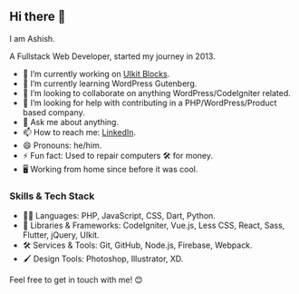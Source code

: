 ## Hi there 👋

I am Ashish.

A Fullstack Web Developer, started my journey in 2013.

- 🔭 I’m currently working on [UIkit Blocks](https://github.com/dobaniashish/uikit-blocks).
- 🌱 I’m currently learning WordPress Gutenberg.
- 👯 I’m looking to collaborate on anything WordPress/CodeIgniter related.
- 🤔 I’m looking for help with contributing in a PHP/WordPress/Product based company.
- 💬 Ask me about anything.
- 📫 How to reach me: [LinkedIn](https://www.linkedin.com/in/dobaniashish/).
- 😄 Pronouns: he/him.
- ⚡ Fun fact: Used to repair computers 🛠️ for money.
- 🖥️ Working from home since before it was cool.

### Skills & Tech Stack

- 👨‍💻 Languages: PHP, JavaScript, CSS, Dart, Python.
- 🧩 Libraries & Frameworks: CodeIgniter, Vue.js, Less CSS, React, Sass, Flutter, jQuery, UIkit.
- 🛠️ Services & Tools: Git, GitHub, Node.js, Firebase, Webpack.
- 🖌️ Design Tools: Photoshop, Illustrator, XD.

Feel free to get in touch with me! 😊

<!--
**dobaniashish/dobaniashish** is a ✨ _special_ ✨ repository because its `README.md` (this file) appears on your GitHub profile.

Here are some ideas to get you started:

- 🔭 I’m currently working on ...
- 🌱 I’m currently learning ...
- 👯 I’m looking to collaborate on ...
- 🤔 I’m looking for help with ...
- 💬 Ask me about ...
- 📫 How to reach me: ...
- 😄 Pronouns: ...
- ⚡ Fun fact: ...
-->
